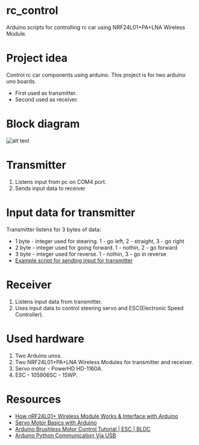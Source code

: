 # rc_control
  Arduino scripts for controlling rc car using NRF24L01+PA+LNA Wireless Module.

# Project idea
  Control rc car components using arduino. This project is for two arduino uno boards.
  - First used as transmitter.
  - Second used as receiver.
# Block diagram
![alt text](https://github.com/MrBenedict/rc_control/blob/main/rc.jpg)
# Transmitter
  1. Listens input from pc on COM4 port.
  2. Sends input data to receiver

# Input data for transmitter
  Transmitter listens for 3 bytes of data:
  - 1 byte - integer used for stearing. 1 - go left, 2 - straight, 3 - go right
  - 2 byte - integer used for going forward. 1 - nothin, 2 - go forward
  - 3 byte - integer used for reverse. 1 - nothin, 3 - go in reverse
  - [Example script for sending input for transmitter](https://github.com/MrBenedict/rc_dash/blob/main/source/servo_control.py)
# Receiver
  1. Listens input data from transmitter.
  2. Uses input data to control steering servo and ESC(Electronic Speed Controller).

# Used hardware
  1. Two Arduino unos.
  2. Two NRF24L01+PA+LNA Wireless Modules for transmitter and receiver.
  3. Servo motor - PowerHD HD-1160A.
  4. ESC - 105906SC - 15WP.

# Resources
- [How nRF24L01+ Wireless Module Works & Interface with Arduino](https://lastminuteengineers.com/nrf24l01-arduino-wireless-communication/)
- [Servo Motor Basics with Arduino](https://docs.arduino.cc/learn/electronics/servo-motors)
- [Arduino Brushless Motor Control Tutorial | ESC | BLDC](https://howtomechatronics.com/tutorials/arduino/arduino-brushless-motor-control-tutorial-esc-bldc/)
- [Arduino Python Communication Via USB](https://www.instructables.com/Arduino-Python-Communication-via-USB/)
